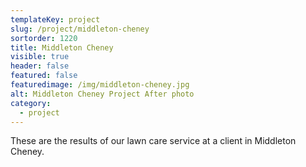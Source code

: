 ```yaml
---
templateKey: project
slug: /project/middleton-cheney
sortorder: 1220
title: Middleton Cheney
visible: true
header: false
featured: false
featuredimage: /img/middleton-cheney.jpg
alt: Middleton Cheney Project After photo
category:
  - project
---
```

These are the results of our lawn care service at a client in Middleton Cheney.
